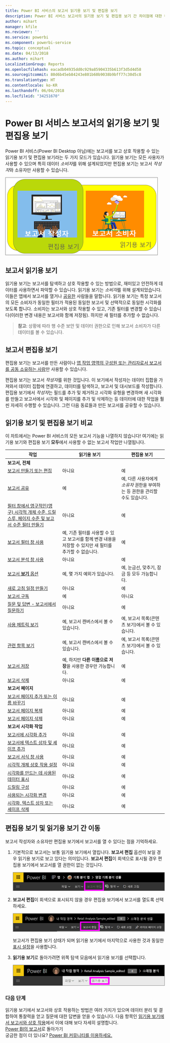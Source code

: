 ```yaml
---
title: Power BI 서비스의 보고서 읽기용 보기 및 편집용 보기
description: Power BI 서비스 보고서의 읽기용 보기 및 편집용 보기 간 차이점에 대한 대략적 개요
author: mihart
manager: kfile
ms.reviewer: ''
ms.service: powerbi
ms.component: powerbi-service
ms.topic: conceptual
ms.date: 04/13/2018
ms.author: mihart
LocalizationGroup: Reports
ms.openlocfilehash: eacadb04935dd0c929a85904335b613f3d5d4d58
ms.sourcegitcommit: 80d6b45eb84243e801b60b9038b9bff77c30d5c8
ms.translationtype: HT
ms.contentlocale: ko-KR
ms.lasthandoff: 06/04/2018
ms.locfileid: "34251670"
---
```

# <a name="reading-view-and-editing-view-in-power-bi-service-reports"></a>Power BI 서비스 보고서의 읽기용 보기 및 편집용 보기
Power BI 서비스(Power BI Desktop 아님)에는 보고서를 보고 상호 작용할 수 있는 읽기용 보기 및 편집용 보기라는 두 가지 모드가 있습니다. 읽기용 보기는 모든 사용자가 사용할 수 있으며 특히 데이터 *소비자*를 위해 설계되었지만 편집용 보기는 보고서 *작성자*와 소유자만 사용할 수 있습니다.

![보고서 작성자 및 보고서 소비자의 아트워크](media/service-reading-view-and-editing-view/power-bi-creators-consumers.png)

## <a name="report-reading-view"></a>보고서 읽기용 보기

 읽기용 보기는 보고서를 탐색하고 상호 작용할 수 있는 방법으로, 재미있고 안전하게 데이터를 사용하면서 파악할 수 있습니다. 읽기용 보기는 *소비자*를 위해 설계되었습니다. 이들은 앱에서 보고서를 열거나 [공유한](service-share-dashboards.md) 사람들을 말합니다. 읽기용 보기는 특정 보고서의 모든 소비자가 동일한 필터가 적용된 동일한 보고서 및 선택적으로 동일한 시각화를 보도록 합니다.  소비자는 보고서와 상호 작용할 수 있고, 기존 필터를 변경할 수 있습니다(이러한 변경 내용은 보고서와 함께 저장됨). 하지만 새 필터를 추가할 수 없습니다.

>**참고**: 상황에 따라 행 수준 보안 및 데이터 권한으로 인해 보고서 소비자가 다른 데이터를 볼 수 있습니다.

## <a name="report-editing-view"></a>보고서 편집용 보기

편집용 보기는 보고서를 만든 사람이나 [앱 작업 영역의 구성원 또는 관리자로서 보고서를 공동 소유하는 사람](service-create-distribute-apps.md)만 사용할 수 있습니다.

편집용 보기는 보고서 *작성자*를 위한 것입니다. 이 보기에서 작성자는 데이터 집합을 가져와서 데이터 집합에 연결하고, 데이터를 탐색하고, 보고서 및 대시보드를 작성합니다. 편집용 보기에서 *작성자*는 필드를 추가 및 제거하고 시각화 유형을 변경하며 새 시각화를 만들고 보고서에서 시각화 및 페이지를 추가 및 삭제하는 등 데이터에 대한 작업을 훨씬 자세히 수행할 수 있습니다. 그런 다음 동료들과 만든 보고서를 공유할 수 있습니다.

## <a name="reading-view-versus-editing-view"></a>읽기용 보기 및 편집용 보기 비교
이 차트에서는 Power BI 서비스의 모든 보고서 기능을 나열하지 않습니다! 여기에는 읽기용 보기와 편집용 보기 **모두**에서 사용할 수 없는 보고서 작업만 나열됩니다.


|작업  | 읽기용 보기  | 편집용 보기 |
|-------------------------|-------|-------|
|**보고서, 전체**  |
| [보고서 만들기 또는 편집](service-report-create-new.md) | 아니요  | 예 |
| [보고서 공유](service-share-reports.md)| 예 | 예, 다른 사용자에게 *소유자* 권한을 부여하는 등 권한을 관리할 수도 있습니다. |
| [필터 창에서 영구적인(영구) 시각적 개체 수준, 드릴스루, 페이지 수준 및 보고서 수준 필터 만들기](power-bi-report-add-filter.md) | 아니요  | 예 |
| [보고서 필터 창 사용](power-bi-how-to-report-filter.md) | 예, 기존 필터를 사용할 수 있고 보고서를 함께 변경 내용을 저장할 수 있지만 새 필터를 추가할 수 없습니다. | 예 |
| [보고서 분석 창 사용](service-analytics-pane.md) | 아니요 | 예 |
| [보고서 **보기** 옵션](power-bi-report-display-settings.md) | 예, 몇 가지 예외가 있습니다. | 예, 눈금선, 맞추기, 잠금 등 모두 가능합니다. |
| [새로 고침 일정 만들기](refresh-data.md) | 아니요  | 예 |
| [보고서 구독](service-report-subscribe.md) | 예 | 아니요 |
| [질문 및 답변 - 보고서에서 질문하기](power-bi-q-and-a.md) | 아니요  | 예 |
| [사용 메트릭 보기](service-usage-metrics.md) | 예, 보고서 캔버스에서 볼 수 있습니다. | 예, 보고서 목록(콘텐츠 보기)에서 볼 수 있습니다. |
| [관련 항목 보기](service-related-content.md) | 예, 보고서 캔버스에서 볼 수 있습니다. | 예, 보고서 목록(콘텐츠 보기)에서 볼 수 있습니다. |
| [보고서 저장](service-report-save.md) | 예, 하지만 **다른 이름으로 저장**을 사용한 경우만 가능합니다. | 예 |
| [보고서 삭제](service-delete.md) | 아니요  | 예 |
|**보고서 페이지** |
| [보고서 페이지 추가 또는 이름 바꾸기](power-bi-report-add-page.md)  | 아니요  | 예  |
| [보고서 페이지 복제](power-bi-report-copy-paste-page.md) | 아니요  | 예 |
| [보고서 페이지 삭제](service-delete.md) | 아니요 | 예 |
|**보고서 시각화 작업**|
| [보고서에 시각화 추가](power-bi-report-add-visualizations-i.md) | 아니요  | 예 |
| [보고서에 텍스트 상자 및 셰이프 추가](power-bi-reports-add-text-and-shapes.md) | 아니요  | 예 |
| [보고서 서식 창 사용](service-the-report-editor-take-a-tour.md) | 아니요 | 예 |
| [시각적 개체 상호 작용 설정](service-reports-visual-interactions.md) | 아니요  | 예 |
| [시각화를 만드는 데 사용된 데이터 표시](service-reports-show-data.md) | 아니요  | 예 |
| [드릴링 구성](power-bi-visualization-drill-down.md) | 아니요  | 예 |
| [사용되는 시각화 변경](power-bi-report-change-visualization-type.md) | 아니요 | 예|
| [시각화, 텍스트 상자 또는 셰이프 삭제](service-delete.md)| 아니요 | 예 |


## <a name="navigating-between-editing-view-and-reading-view"></a>편집용 보기 및 읽기용 보기 간 이동
보고서 작성자와 소유자만 편집용 보기에서 보고서를 열 수 있다는 점을 기억하세요.

1. 기본적으로 보고서는 보통 읽기용 보기에서 열립니다. **보고서 편집** 옵션이 보일 경우 읽기용 보기로 보고 있다는 의미입니다. **보고서 편집**이 회색으로 표시될 경우 편집용 보기에서 보고서를 열 권한이 없는 것입니다.

   ![회색으로 표시된 보고서 편집](media/service-reading-view-and-editing-view/power-bi-edit-report-grey.png)

2. **보고서 편집**이 회색으로 표시되지 않을 경우 편집용 보기에서 보고서를 열도록 선택하세요.

   ![보고서 편집 옵션](media/service-reading-view-and-editing-view/power-bi-edit-report.png)

   보고서가 편집용 보기 상태가 되며 읽기용 보기에서 마지막으로 사용한 것과 동일한 [표시 설정](power-bi-report-display-settings.md)을 사용합니다.

2. **읽기용 보기**로 돌아가려면 위쪽 탐색 모음에서 읽기용 보기를 선택합니다.

    ![읽기용 보기 옵션](media/service-reading-view-and-editing-view/power-bi-reading-view.png)



### <a name="next-steps"></a>다음 단계
읽기용 보기에서 보고서와 상호 작용하는 방법은 여러 가지가 있으며 데이터 분리 및 결합하여 통찰력을 얻고 질문에 대한 답변을 얻을 수 있습니다.  다음 항목인 [읽기용 보기에서 보고서와 상호 작용](service-interact-with-a-report-in-editing-view.md)에서 이에 대해 보다 자세히 설명합니다.    
[Power BI의 보고서](service-reports.md)로 돌아가기    
궁금한 점이 더 있나요? [Power BI 커뮤니티를 이용하세요.](http://community.powerbi.com/)
